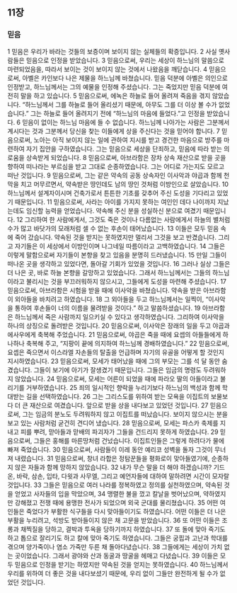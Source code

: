 ## 11장
### 믿음
1 믿음은 우리가 바라는 것들의 보증이며 보이지 않는 실체들의 확증입니다.
2 사실 옛사람들은 믿음으로 인정을 받았습니다.
3 믿음으로써, 우리는 세상이 하느님의 말씀으로 마련되었음을, 따라서 보이는 것이 보이지 않는 것에서 나왔음을 깨닫습니다.
4 믿음으로써, 아벨은 카인보다 나은 제물을 하느님께 바쳤습니다. 믿음 덕분에 아벨은 의인으로 인정받고, 하느님께서는 그의 예물을 인정해 주셨습니다. 그는 죽었지만 믿음 덕분에 여전히 말을 하고 있습니다.
5 믿음으로써, 에녹은 하늘로 들어 올려져 죽음을 겪지 않았습니다. “하느님께서 그를 하늘로 들어 올리셨기 때문에, 아무도 그를 더 이상 볼 수가 없었습니다.” 그는 하늘로 들어 올려지기 전에 “하느님의 마음에 들었다.”고 인정을 받았습니다.
6 믿음이 없이는 하느님 마음에 들 수 없습니다. 하느님께 나아가는 사람은 그분께서 계시다는 것과 그분께서 당신을 찾는 이들에게 상을 주신다는 것을 믿어야 합니다.
7 믿음으로써, 노아는 아직 보이지 않는 일에 관하여 지시를 받고 경건한 마음으로 방주를 마련하여 자기 집안을 구하였습니다. 그는 믿음으로 세상을 단죄하고, 믿음에 따라 받는 의로움을 상속받게 되었습니다.
8 믿음으로써, 아브라함은 장차 상속 재산으로 받을 곳을 향하여 떠나라는 부르심을 받고 그대로 순종하였습니다. 그는 어디로 가는지도 모르고 떠난 것입니다.
9 믿음으로써, 그는 같은 약속의 공동 상속자인 이사악과 야곱과 함께 천막을 치고 머무르면서, 약속받은 땅인데도 남의 땅인 것처럼 이방인으로 살았습니다.
10 하느님께서 설계자이시며 건축가로서 튼튼한 기초를 갖추어 주신 도성을 기다리고 있었기 때문입니다.
11 믿음으로써, 사라는 아이를 가지지 못하는 여인인 데다 나이까지 지났는데도 임신할 능력을 얻었습니다. 약속해 주신 분을 성실하신 분으로 여겼기 때문입니다.
12 그리하여 한 사람에게서, 그것도 죽은 것이나 다름없는 사람에게서 하늘의 별처럼 수가 많고 바닷가의 모래처럼 셀 수 없는 후손이 태어났습니다.
13 이들은 모두 믿음 속에 죽어 갔습니다. 약속된 것을 받지는 못하였지만 멀리서 그것을 보고 반겼습니다. 그리고 자기들은 이 세상에서 이방인이며 나그네일 따름이라고 고백하였습니다.
14 그들은 이렇게 말함으로써 자기들이 본향을 찾고 있음을 분명히 드러냈습니다.
15 만일 그들이 떠나온 곳을 생각하고 있었다면, 돌아갈 기회가 있었을 것입니다.
16 그러나 실상 그들은 더 나은 곳, 바로 하늘 본향을 갈망하고 있었습니다. 그래서 하느님께서는 그들의 하느님이라고 불리시는 것을 부끄러워하지 않으시고, 그들에게 도성을 마련해 주셨습니다.
17 믿음으로써, 아브라함은 시험을 받을 때에 이사악을 바쳤습니다. 약속을 받은 아브라함이 외아들을 바치려고 하였습니다.
18 그 외아들을 두고 하느님께서는 일찍이, “이사악을 통하여 후손들이 너의 이름을 물려받을 것이다.” 하고 말씀하셨습니다.
19 아브라함은 하느님께서 죽은 사람까지 일으키실 수 있다고 생각하였습니다. 그리하여 이사악을 하나의 상징으로 돌려받은 것입니다.
20 믿음으로써, 이사악은 장래의 일을 두고 야곱과 에사우에게 축복해 주었습니다.
21 믿음으로써, 야곱은 죽을 때에 요셉의 아들들에게 하나하나 축복해 주고, “지팡이 끝에 의지하여 하느님께 경배하였습니다.”
22 믿음으로써, 요셉은 죽으면서 이스라엘 자손들의 탈출을 언급하며 자기의 유골을 어떻게 할 것인지 지시하였습니다.
23 믿음으로써, 모세가 태어났을 때에 그의 부모는 그를 석 달 동안 숨겼습니다. 그들이 보기에 아기가 잘생겼기 때문입니다. 그들은 임금의 명령도 두려워하지 않았습니다.
24 믿음으로써, 모세는 어른이 되었을 때에 파라오 딸의 아들이라고 불리기를 거부하였습니다.
25 죄의 일시적인 향락을 누리기보다 하느님의 백성과 함께 학대받는 길을 선택하였습니다.
26 그는 그리스도를 위하여 받는 모욕을 이집트의 보물보다 더 큰 재산으로 여겼습니다. 앞으로 받을 상을 내다보고 있었던 것입니다.
27 믿음으로써, 그는 임금의 분노도 두려워하지 않고 이집트를 떠났습니다. 보이지 않으시는 분을 보고 있는 사람처럼 굳건히 견디어 냈습니다.
28 믿음으로써, 모세는 파스카 축제를 지내고 피를 뿌려, 맏아들과 맏배의 파괴자가 그들을 건드리지 못하게 하였습니다.
29 믿음으로써, 그들은 홍해를 마른땅처럼 건넜습니다. 이집트인들은 그렇게 하려다가 물에 빠져 죽었습니다.
30 믿음으로써, 사람들이 이레 동안 예리코 성벽을 돌자 그것이 무너져 내렸습니다.
31 믿음으로써, 창녀 라합은 정탐꾼들을 평화로이 맞아들였기에, 순종하지 않은 자들과 함께 망하지 않았습니다.
32 내가 무슨 말을 더 해야 하겠습니까? 기드온, 바락, 삼손, 입타, 다윗과 사무엘, 그리고 예언자들에 대하여 말하려면 시간이 모자랄 것입니다.
33 그들은 믿음으로 여러 나라를 정복하였고 정의를 실천하였으며, 약속된 것을 얻었고 사자들의 입을 막았으며,
34 맹렬한 불을 껐고 칼날을 벗어났으며, 약하였지만 강해졌고 전쟁 때에 용맹한 전사가 되었으며 외국 군대를 물리쳤습니다.
35 어떤 여인들은 죽었다가 부활한 식구들을 다시 맞아들이기도 하였습니다. 어떤 이들은 더 나은 부활을 누리려고, 석방도 받아들이지 않은 채 고문을 받았습니다.
36 또 어떤 이들은 조롱과 채찍질을 당하고, 결박과 투옥을 당하기까지 하였습니다.
37 또 돌에 맞아 죽기도 하고 톱으로 잘리기도 하고 칼에 맞아 죽기도 하였습니다. 그들은 궁핍과 고난과 학대를 겪으며 양가죽이나 염소 가죽만 두른 채 돌아다녔습니다.
38 그들에게는 세상이 가치 없는 곳이었습니다. 그래서 광야와 산과 동굴과 땅굴을 헤매고 다녔습니다.
39 이들은 모두 믿음으로 인정을 받기는 하였지만 약속된 것을 얻지는 못하였습니다.
40 하느님께서 우리를 위하여 더 좋은 것을 내다보셨기 때문에, 우리 없이 그들만 완전하게 될 수가 없었던 것입니다.
